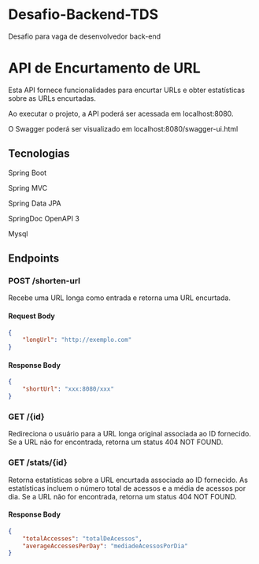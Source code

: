 # Desafio-Backend-TDS
Desafio para vaga de desenvolvedor back-end

# API de Encurtamento de URL

Esta API fornece funcionalidades para encurtar URLs e obter estatísticas sobre as URLs encurtadas.

Ao executar o projeto, a API poderá ser acessada em localhost:8080.

O Swagger poderá ser visualizado em localhost:8080/swagger-ui.html

## Tecnologias
Spring Boot

Spring MVC

Spring Data JPA

SpringDoc OpenAPI 3

Mysql


## Endpoints

### POST /shorten-url

Recebe uma URL longa como entrada e retorna uma URL encurtada.

#### Request Body

```json
{
    "longUrl": "http://exemplo.com"
}
```
#### Response Body


```json
{
    "shortUrl": "xxx:8080/xxx"
}
```

### GET /{id}

Redireciona o usuário para a URL longa original associada ao ID fornecido. Se a URL não for encontrada, retorna um status 404 NOT FOUND.

### GET  /stats/{id}

Retorna estatísticas sobre a URL encurtada associada ao ID fornecido. As estatísticas incluem o número total de acessos e a média de acessos por dia. Se a URL não for encontrada, retorna um status 404 NOT FOUND.

#### Response Body

```json
{
    "totalAccesses": "totalDeAcessos",
    "averageAccessesPerDay": "mediadeAcessosPorDia"
}
```


